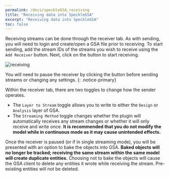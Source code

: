 ```yaml
---
permalink: /docs/speckleGSA_receiving
title: "Receiving data into SpeckleGSA"
excerpt: "Receiving data into SpeckleGSA"
toc: false
---
```


Receiving streams can be done through the receiver tab. As with sending, you will need to login and create/open a GSA file prior to receiving. To start sending, add the stream IDs of the streams you wish to receive using the `Add Receiver` button. Next, click on the <i class="fa fa-play-circle"></i> button to start receiving.

![receiving]({{site.baseurl}}/assets/images/quick_start/receiving.gif)

You will need to pause the receiver by clicking the <i class="fa fa-pause-circle"></i> button before sending streams or changing any settings.
{: .notice-primary}

Within the receiver tab, there are two toggles to change how the sender operates.
- The `Layer to Stream` toggle allows you to write to either the `Design` or `Analysis` layer of GSA.
- The `Streaming Method` toggle changes whether the plugin will automatically receives any stream changes or whether it will only receive and write once. **It is recommended that you do not modify the model while in continuous mode as it may cause unintended effects.**

Once the receiver is paused (or if in single streaming mode), you will be presented with an option to bake the objects into GSA. **Baked objects will no longer be tracked; receiving the same stream within the same model will create duplicate entities.** Choosing not to bake the objects will cause the GSA client to delete any entities it wrote while receiving the stream. Pre-existing entities will not be deleted.